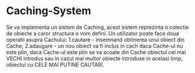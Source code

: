 # Caching-System
Se va implementa un sistem de Caching, acest sistem reprezinta o colectie de obiecte a caror structura o vom defini. Un utilizator poate face doua operatii asupra Cachului: 1.cautare - insemnand obtinerea unui obiect din Cache; 2.adaugare - un nou obiect va fi inclus in cach daca Cache-ul nu este plin, daca Cache-ul este plin se va scoate din Cache obiectul cel mai VECHI introdus sau in cazul mai multor obiecte introduse in acelasi timp, obiectul cu CELE MAI PUTINE CAUTARI.
